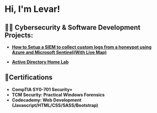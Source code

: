 <h1>Hi, I'm Levar! <br/>

<h2>👨‍💻 Cybersecurity & Software Development Projects:</h2>

- <b>[How to Setup a SIEM to collect custom logs from a honeypot using Azure and Microsoft Sentinel(With Live Map)](https://levarpinnock.com/blog/posts/Post2/post2.html)

- <b>[Active Directory Home Lab</b>](https://levarpinnock.com/blog/posts/Post1/post1.html)
 
<h2>📄Certifications</h2>

- <b>CompTIA SY0-701 Security+</b>
- <b>TCM Security: Practical Windows Forensics</b>
- <b>Codecademy: Web Development (Javascript/HTML/CSS/SASS/Bootstrap)</b>
